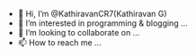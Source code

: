 - 👋 Hi, I’m @KathiravanCR7(Kathiravan G)
- 👀 I’m interested in programming & blogging ...
- 💞️ I’m looking to collaborate on ...
- 📫 How to reach me ...

<!---
KathiravanCR7/KathiravanCR7 is a ✨ special ✨ repository because its `README.md` (this file) appears on your GitHub profile.
You can click the Preview link to take a look at your changes.
--->
